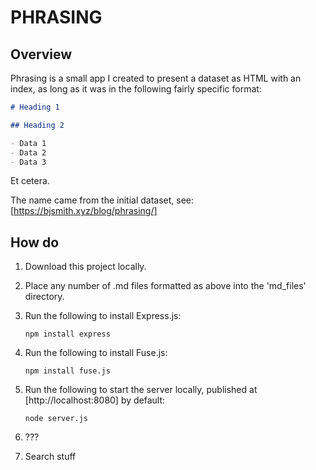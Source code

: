 # PHRASING

## Overview

Phrasing is a small app I created to present a dataset as HTML with an index, as long as it was in the following fairly specific format:

```markdown
# Heading 1

## Heading 2

- Data 1
- Data 2
- Data 3

```

Et cetera.

The name came from the initial dataset, see: [https://bjsmith.xyz/blog/phrasing/]

## How do

1. Download this project locally.
1. Place any number of .md files formatted as above into the 'md_files' directory.
1. Run the following to install Express.js:

    `npm install express`
1. Run the following to install Fuse.js:

    `npm install fuse.js`
1. Run the following to start the server locally, published at [http://localhost:8080] by default:

    `node server.js`
1. ???
1. Search stuff
